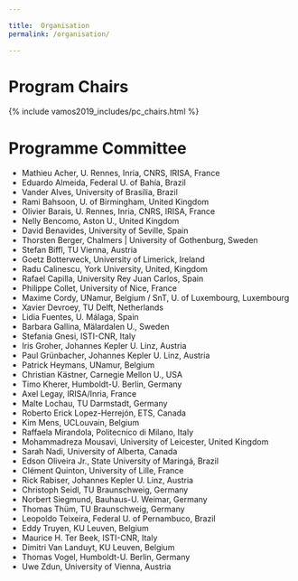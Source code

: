 ```yaml
---

title:  Organisation
permalink: /organisation/

---
```


# Program Chairs


{% include vamos2019_includes/pc_chairs.html %}

# Programme Committee

* Mathieu Acher, U. Rennes, Inria, CNRS, IRISA,  France
* Eduardo Almeida, Federal U. of Bahía, Brazil
* Vander Alves, University of Brasília, Brazil
* Rami Bahsoon, U. of Birmingham, United Kingdom
* Olivier Barais, U. Rennes, Inria, CNRS, IRISA,  France 
* Nelly Bencomo, Aston U., United Kingdom
* David Benavides, University of Seville, Spain
* Thorsten Berger, Chalmers \| University of Gothenburg, Sweden
* Stefan Biffl, TU Vienna, Austria
* Goetz Botterweck, University of Limerick, Ireland
* Radu Calinescu, York University, United, Kingdom
* Rafael Capilla, University Rey Juan Carlos, Spain
* Philippe Collet, University of Nice, France
* Maxime Cordy,  UNamur, Belgium / SnT, U. of Luxembourg, Luxembourg
* Xavier Devroey, TU Delft, Netherlands
* Lidia Fuentes, U. Málaga, Spain 
* Barbara Gallina, Mälardalen U., Sweden
* Stefania Gnesi, ISTI-CNR, Italy
* Iris Groher,  Johannes Kepler U. Linz, Austria
* Paul Grünbacher, Johannes Kepler U. Linz, Austria
* Patrick Heymans, UNamur,  Belgium
* Christian Kästner, Carnegie Mellon U., USA
* Timo Kherer, Humboldt-U. Berlin, Germany
* Axel Legay, IRISA/Inria, France
* Malte Lochau, TU Darmstadt, Germany
* Roberto Erick Lopez-Herrejón, ETS, Canada
* Kim Mens, UCLouvain, Belgium 
* Raffaela Mirandola, Politecnico di Milano, Italy
* Mohammadreza Mousavi, University of Leicester, United Kingdom
* Sarah Nadi, University of Alberta, Canada
* Edson Oliveira Jr., State University of Maringá, Brazil
* Clément Quinton,  University of Lille, France
* Rick Rabiser, Johannes Kepler U. Linz, Austria
* Christoph Seidl, TU Braunschweig, Germany
* Norbert Siegmund, Bauhaus-U. Weimar, Germany
* Thomas Thüm, TU Braunschweig, Germany
* Leopoldo Teixeira, Federal U. of Pernambuco, Brazil
* Eddy Truyen, KU Leuven, Belgium
* Maurice H. Ter Beek, ISTI-CNR, Italy
* Dimitri Van Landuyt, KU Leuven, Belgium
* Thomas Vogel, Humboldt-U. Berlin, Germany
* Uwe Zdun, University of Vienna, Austria

